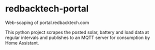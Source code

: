 # redbacktech-portal

Web-scaping of portal.redbacktech.com

This python project scrapes the posted solar, battery and load data at regular intervals and publishes to an MQTT server for consumption by Home Assistant.

